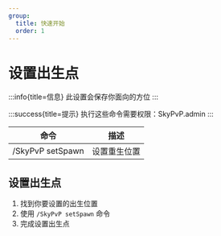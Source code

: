 ```yaml
---
group:
  title: 快速开始
  order: 1
---
```


# 设置出生点

:::info{title=信息}
此设置会保存你面向的方位
:::

:::success{title=提示}
执行这些命令需要权限：SkyPvP.admin
:::

| 命令               | 描述     |
| ---------------- | ------ |
| /SkyPvP setSpawn | 设置重生位置 |

## 设置出生点

1. 找到你要设置的出生位置
2. 使用 `/SkyPvP setSpawn` 命令
3. 完成设置出生点
